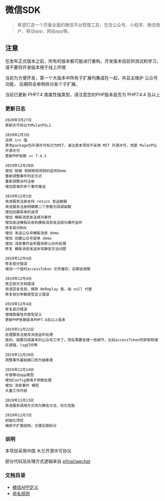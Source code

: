 微信SDK
===
>希望打造一个尽量全面的微信平台管理工具，包含公众号、小程序、微信商户、移动app、网站app等。

## 注意
在发布正式版本之前，所有的版本都可能进行重构，开发版本目前供测试和学习，请不要将开发版本用于线上环境

当前为方便开发，第一个大版本中所有子扩展均集成在一起，并且主维护 公众号 功能， 后期将会单例拆分各个子扩展。

当前已更新 PHP7.4 类属性强类型，请注意您的PHP版本是否为 PHP7.4.4 及以上


### 更新日志
    
    2020年3月27日
    更新许可协议为MulanPSL2

    2020年1月3日
    去除 irc 值
    更改package包开源许可标识为MIT，请注意本项目不采用 MIT 开源许可，而是 MulanPSL 开源许可
    更新PHP依赖 >= 7.4.1
    
    2019年12月28日
    增加 链接 视频和短视频的监听Demo
    重新调整事件判定方式
    重新调整动作注册
    增加菜单的多个事件推送
    
    2019年12月5日
    改进服务注册支持 return 发送数据
    改进服务注册明确第二个参数为回调函数
    增加创建菜单的选项
    增加 模板消息发送成功事件
    增加发送模板后收到模板消息发送成功事件监听
    修复部分BUG
    增加 发送公众号模板消息 demo
    增加 创建公众号菜单 demo
    增加 消息事件监听服务默认动作处理
    修复 模板消息发送未写静态方法问题
    
    2019年12月4日
    修复部分错误
    增加一个临时accessToken 文件缓存，后期会调整
    
    2019年12月4日
    修正部分文档错误
    改进回复信息，移除 NoReplay 类，由 null 代替
    修复部分参数类型定义错误

    2019年12月4日
    修复部分错误
    增强类属性的类型定义
    更新PHP依赖版本PHP7.4及以上版本

    2019年11月22日
    处理服务注册及消息监听处理
    是的，就要完成基本的公众号工作了。现在需要处理一些细节，比如accessToken的获取和储存逻辑，log打印等

    2019年11月20日
    调整事件基础接口改为抽象类

    2019年11月14日
    补曾移动app类型
    增加Config类用于参数处理
    增加 消息事件 模型
    大量工作内容
    
    2019年11月13日
    改进服务调用方式改为静态方法，优化性能
    
    2019年11月7日
    初始化项目
    编排子扩展结构，方便后期拆分

### 说明 
本项目采用中国 木兰开源许可协议 

部分代码及处理方式逻辑来自 [pfinal/wechat](https://github.com/pfinal/wechat)


### 文档目录
* [微信APP定义](/doc/AppType.md)
* [命名规则](/doc/NamingRules.md)
